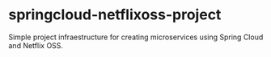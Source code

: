 # springcloud-netflixoss-project
Simple project infraestructure for creating microservices using Spring Cloud and Netflix OSS.  
